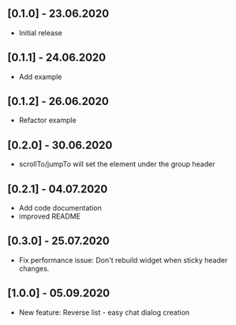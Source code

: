 ## [0.1.0] - 23.06.2020

* Initial release

## [0.1.1] - 24.06.2020

* Add example

## [0.1.2] - 26.06.2020

* Refactor example

## [0.2.0] - 30.06.2020

* scrollTo/jumpTo will set the element under the group header

## [0.2.1] - 04.07.2020

* Add code documentation
* improved README

## [0.3.0] - 25.07.2020

* Fix performance issue: Don't rebuild widget when sticky header changes.

## [1.0.0] - 05.09.2020

* New feature: Reverse list - easy chat dialog creation